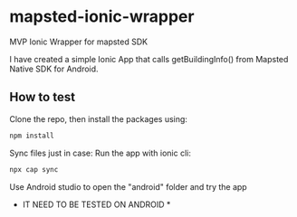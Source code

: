 # mapsted-ionic-wrapper
MVP Ionic Wrapper for mapsted SDK

I have created a simple Ionic App that calls getBuildingInfo() from Mapsted Native SDK for Android.

## How to test

Clone the repo, then install the packages using:
```sh
npm install
```

Sync files just in case:
Run the app with ionic cli:
```sh
npx cap sync
```

Use Android studio to open the "android" folder and try the app

* IT NEED TO BE TESTED ON ANDROID *